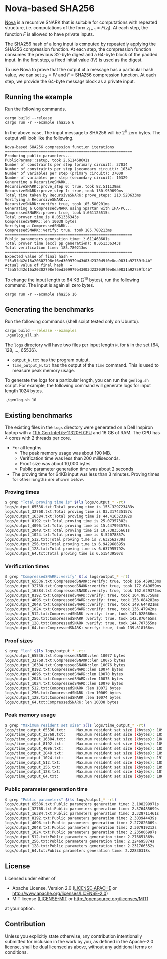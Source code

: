 # Nova-based SHA256
 
[Nova](https://github.com/microsoft/Nova) is a recursive SNARK that is suitable for computations with repeated structure, i.e. computations of the form $z_{i+1} = F(z_i)$. At each step, the function $F$ is allowed to have private inputs.

The SHA256 hash of a long input is computed by repeatedly applying the SHA256 compression function. At each step, the compression function consumes the previous 32-byte digest and a 64-byte block of the padded input. In the first step, a fixed initial value ($IV$) is used as the digest.

To use Nova to prove that the output of a message has a particular hash value, we can set $z_0 = IV$ and $F$ = SHA256 compression function. At each step, we provide the 64-byte message block as a private input.

## Running the example
Run the following commands.
```
cargo build --release
cargo run -r --example sha256 6
```
In the above case, The input message to SHA256 will be $2^6$ zero bytes. The output will look like the following.
```
Nova-based SHA256 compression function iterations
=========================================================
Producing public parameters...
PublicParams::setup, took 2.611468601s 
Number of constraints per step (primary circuit): 37034
Number of constraints per step (secondary circuit): 10347
Number of variables per step (primary circuit): 37000
Number of variables per step (secondary circuit): 10329
Generating a RecursiveSNARK...
RecursiveSNARK::prove_step 0: true, took 82.511139ms 
RecursiveSNARK::prove_step 1: true, took 130.959699ms 
Total time taken by RecursiveSNARK::prove_steps: 213.520633ms
Verifying a RecursiveSNARK...
RecursiveSNARK::verify: true, took 105.580201ms
Generating a CompressedSNARK using Spartan with IPA-PC...
CompressedSNARK::prove: true, took 5.661125515s
Total prover time is 8.051336343s
CompressedSNARK::len 10038 bytes
Verifying a CompressedSNARK...
CompressedSNARK::verify: true, took 185.780213ms
=========================================================
Public parameters generation time: 2.611468601s 
Total prover time (excl pp generation): 8.051336343s
Total verification time: 185.780213ms
=========================================================
Expected value of final hash = "f5a5fd42d16a20302798ef6ed309979b43003d2320d9f0e8ea9831a92759fb4b"
Actual value of final hash   = "f5a5fd42d16a20302798ef6ed309979b43003d2320d9f0e8ea9831a92759fb4b"
```

To change the input length to 64 KB ($2^{16}$ bytes), run the following command. The input is again all zero bytes.
```
cargo run -r --example sha256 16
```

## Generating the benchmarks
Run the following commands (shell script tested only on Ubuntu).
```bash
cargo build --release --examples
./genlog_all.sh
```
The `logs` directory will have two files per input length `N`, for `N` in the set {64, 128, ..., 65536}.

- `output_N.txt` has the program output.
- `time_output_N.txt` has the output of the `time` command. This is used to measure peak memory usage.

To generate the logs for a particular length, you can run the `genlog.sh` script. For example, the following command will generate logs for input length 1024 bytes.
```
./genlog.sh 10
```
## Existing benchmarks
The existing files in the `logs` directory were generated on a Dell Inspiron laptop with a [11th Gen Intel i5-11320H CPU](https://ark.intel.com/content/www/us/en/ark/products/217183/intel-core-i511320h-processor-8m-cache-up-to-4-50-ghz-with-ipu.html) and 16 GB of RAM. The CPU has 4 cores with 2 threads per core.
- For all lengths
  - The peak memory usage was about 190 MB.
  - Verification time was less than 200 milliseconds.
  - Proof size was about 10,000 bytes.
  - Public parameter generation time was about 2 seconds
- The proving time for 64KB input was less than 3 minutes. Proving times for other lengths are shown below.

### Proving times
```bash
$ grep "Total proving time is" $(ls logs/output_* -rt)
logs/output_65536.txt:Total proving time is 153.329723483s
logs/output_32768.txt:Total proving time is 83.317435157s
logs/output_16384.txt:Total proving time is 44.416323182s
logs/output_8192.txt:Total proving time is 25.07357382s
logs/output_4096.txt:Total proving time is 15.447993575s
logs/output_2048.txt:Total proving time is 10.738355661s
logs/output_1024.txt:Total proving time is 8.52078857s
logs/output_512.txt:Total proving time is 7.632562739s
logs/output_256.txt:Total proving time is 6.942968695s
logs/output_128.txt:Total proving time is 6.637955792s
logs/output_64.txt:Total proving time is 6.515439507s
```

### Verification times
```bash
$ grep "CompressedSNARK::verify" $(ls logs/output_* -rt)
logs/output_65536.txt:CompressedSNARK::verify: true, took 166.459033ms
logs/output_32768.txt:CompressedSNARK::verify: true, took 172.649659ms
logs/output_16384.txt:CompressedSNARK::verify: true, took 162.629372ms
logs/output_8192.txt:CompressedSNARK::verify: true, took 164.985758ms
logs/output_4096.txt:CompressedSNARK::verify: true, took 153.084282ms
logs/output_2048.txt:CompressedSNARK::verify: true, took 149.644821ms
logs/output_1024.txt:CompressedSNARK::verify: true, took 136.47942ms
logs/output_512.txt:CompressedSNARK::verify: true, took 147.028666ms
logs/output_256.txt:CompressedSNARK::verify: true, took 142.876465ms
logs/output_128.txt:CompressedSNARK::verify: true, took 144.707355ms
logs/output_64.txt:CompressedSNARK::verify: true, took 139.618166ms
```

### Proof sizes
```bash
$ grep "len" $(ls logs/output_* -rt)
logs/output_65536.txt:CompressedSNARK::len 10077 bytes
logs/output_32768.txt:CompressedSNARK::len 10075 bytes
logs/output_16384.txt:CompressedSNARK::len 10076 bytes
logs/output_8192.txt:CompressedSNARK::len 10074 bytes
logs/output_4096.txt:CompressedSNARK::len 10070 bytes
logs/output_2048.txt:CompressedSNARK::len 10075 bytes
logs/output_1024.txt:CompressedSNARK::len 10070 bytes
logs/output_512.txt:CompressedSNARK::len 10072 bytes
logs/output_256.txt:CompressedSNARK::len 10069 bytes
logs/output_128.txt:CompressedSNARK::len 10074 bytes
logs/output_64.txt:CompressedSNARK::len 10038 bytes
```

### Peak memory usage
```bash
$ grep "Maximum resident set size" $(ls logs/time_output_* -rt)
logs/time_output_65536.txt:     Maximum resident set size (kbytes): 189124
logs/time_output_32768.txt:     Maximum resident set size (kbytes): 185732
logs/time_output_16384.txt:     Maximum resident set size (kbytes): 188660
logs/time_output_8192.txt:      Maximum resident set size (kbytes): 189748
logs/time_output_4096.txt:      Maximum resident set size (kbytes): 185940
logs/time_output_2048.txt:      Maximum resident set size (kbytes): 189444
logs/time_output_1024.txt:      Maximum resident set size (kbytes): 191332
logs/time_output_512.txt:       Maximum resident set size (kbytes): 185540
logs/time_output_256.txt:       Maximum resident set size (kbytes): 189904
logs/time_output_128.txt:       Maximum resident set size (kbytes): 187456
logs/time_output_64.txt:        Maximum resident set size (kbytes): 186700
```
### Public parameter generation time
```bash
$ grep "Public parameters" $(ls logs/output_* -rt)
logs/output_65536.txt:Public parameters generation time: 2.108299971s 
logs/output_32768.txt:Public parameters generation time: 2.376485699s 
logs/output_16384.txt:Public parameters generation time: 2.328711461s 
logs/output_8192.txt:Public parameters generation time: 2.383944439s 
logs/output_4096.txt:Public parameters generation time: 2.272826069s 
logs/output_2048.txt:Public parameters generation time: 2.307919212s 
logs/output_1024.txt:Public parameters generation time: 2.235006997s 
logs/output_512.txt:Public parameters generation time: 2.276651869s 
logs/output_256.txt:Public parameters generation time: 2.224695874s 
logs/output_128.txt:Public parameters generation time: 2.231766552s 
logs/output_64.txt:Public parameters generation time: 2.22830318s 
```


## License

Licensed under either of

 * Apache License, Version 2.0
   ([LICENSE-APACHE](LICENSE-APACHE) or http://www.apache.org/licenses/LICENSE-2.0)
 * MIT license
   ([LICENSE-MIT](LICENSE-MIT) or http://opensource.org/licenses/MIT)

at your option.

## Contribution

Unless you explicitly state otherwise, any contribution intentionally submitted
for inclusion in the work by you, as defined in the Apache-2.0 license, shall be
dual licensed as above, without any additional terms or conditions.